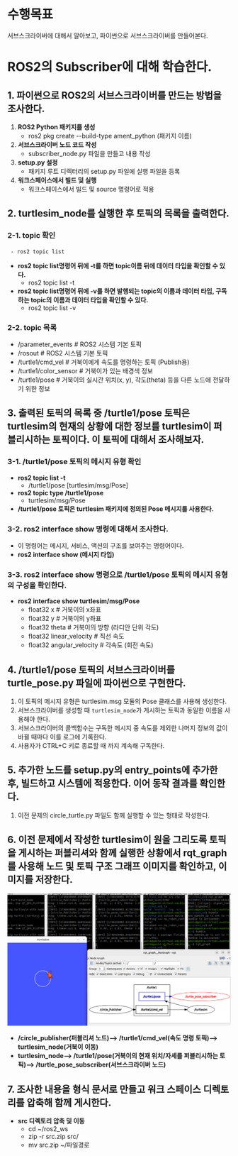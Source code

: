 # 수행목표
서브스크라이버에 대해서 알아보고, 파이썬으로 서브스크라이버를 만들어본다.

# ROS2의 Subscriber에 대해 학습한다.
## 1. 파이썬으로 ROS2의 서브스크라이버를 만드는 방법을 조사한다.
1. **ROS2 Python 패키지를 생성**
     - ros2 pkg create --build-type ament_python (패키지 이름)
2. **서브스크라이버 노드 코드 작성**
     - subscriber_node.py 파일을 만들고 내용 작성
3. **setup.py 설정**
     - 패키지 루트 디렉터리의 setup.py 파일에 실행 파일을 등록
4. **워크스페이스에서 빌드 및 실행**
     - 워크스페이스에서 빌드 및 source 명령어로 적용

## 2. turtlesim_node를 실행한 후 토픽의 목록을 출력한다.
### 2-1. topic 확인
     - ros2 topic list
 - **ros2 topic list명령어 뒤에 -t를 하면 topic이름 뒤에 데이터 타입을 확인할 수 있다.**
     - ros2 topic list -t
 - **ros2 topic list명령어 뒤에 -v를 하면 발행되는 topic의 이름과 데이터 타입, 구독하는 topic의 이름과 데이터 타입을 확인할 수 있다.**
     - ros2 topic list -v
### 2-2. topic 목록
 - /parameter_events  # ROS2 시스템 기본 토픽
 - /rosout  # ROS2 시스템 기본 토픽
 - /turtle1/cmd_vel  # 거북이에게 속도를 명령하는 토픽 (Publish용)
 - /turtle1/color_sensor  # 거북이가 있는 배경색 정보
 - /turtle1/pose  # 거북이의 실시간 위치(x, y), 각도(theta) 등을 다른 노드에 전달하기 위한 정보

## 3. 출력된 토픽의 목록 중 /turtle1/pose 토픽은 turtlesim의 현재의 상황에 대한 정보를 turtlesim이 퍼블리시하는 토픽이다. 이 토픽에 대해서 조사해보자.
### 3-1. /turtle1/pose 토픽의 메시지 유형 확인
 - **ros2 topic list -t**
     - /turtle1/pose [turtlesim/msg/Pose]
 - **ros2 topic type /turtle1/pose** 
     - turtlesim/msg/Pose
 - **/turtle1/pose 토픽은 turtlesim 패키지에 정의된 Pose 메시지를 사용한다.**

### 3-2. ros2 interface show 명령에 대해서 조사한다.
 - 이 명령어는 메시지, 서비스, 액션의 구조를 보여주는 명령어이다.
 - **ros2 interface show (메시지 타입)**

### 3-3. ros2 interface show 명령으로 /turtle1/pose 토픽의 메시지 유형의 구성을 확인한다.
 - **ros2 interface show turtlesim/msg/Pose**
     - float32 x  # 거북이의 x좌표
     - float32 y  # 거북이의 y좌표
     - float32 theta  # 거북이의 방향 (라디안 단위 각도)
     - float32 linear_velocity  # 직선 속도
     - float32 angular_velocity  # 각속도 (회전 속도)

## 4. /turtle1/pose 토픽의 서브스크라이버를 turtle_pose.py 파일에 파이썬으로 구현한다.
1. 이 토픽의 메시지 유형은 turtlesim.msg 모듈의 Pose 클래스를 사용해 생성한다.
2. 서브스크라이버를 생성할 때 `turtlesim_node`가 게시하는 토픽과 동일한 이름을 사용해야 한다.
3. 서브스크라이버의 콜백함수는 구독한 메시지 중 속도를 제외한 나머지 정보의 값이 바뀔 때마다 이를 로그에 기록한다.
4. 사용자가 CTRL+C 키로 종료할 때 까지 계속해 구독한다.

## 5. 추가한 노드를 setup.py의 entry_points에 추가한 후, 빌드하고 시스템에 적용한다. 이어 동작 결과를 확인한다.
1. 이전 문제의 circle_turtle.py 파일도 함께 실행할 수 있는 형태로 작성한다.

## 6. 이전 문제에서 작성한 turtlesim이 원을 그리도록 토픽을 게시하는 퍼블리셔와 함께 실행한 상황에서 rqt_graph를 사용해 노드 및 토픽 구조 그래프 이미지를 확인하고, 이미지를 저장한다.

<img src="8_1_screen_capture.png" alt="demo image" width="800"/>

 - **/circle_publisher(퍼블리셔 노드)--> /turtle1/cmd_vel(속도 명령 토픽)--> turtlesim_node(거북이 이동)**
 - **turtlesim_node--> /turtle1/pose(거북이의 현재 위치/자세를 퍼블리시하는 토픽)--> /turtle_pose_subscriber(서브스크라이버 노드)**

## 7. 조사한 내용을 형식 문서로 만들고 워크 스페이스 디렉토리를 압축해 함께 게시한다.
- **src 디렉토리 압축 및 이동**
     - cd ~/ros2_ws
     - zip -r src.zip src/
     - mv src.zip ~/파일경로
     